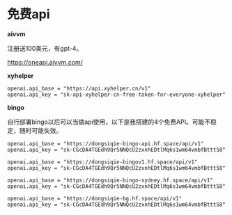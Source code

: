 # 免费api

**aivvm**

注册送100美元，有gpt-4。

https://oneapi.aivvm.com/

**xyhelper**

```
openai.api_base = "https://api.xyhelper.cn/v1"
openai.api_key = "sk-api-xyhelper-cn-free-token-for-everyone-xyhelper"
```

**bingo**

自行部署bingo以后可以当做api使用，以下是我搭建的4个免费API。可能不稳定，随时可能失效。

```
openai.api_base = "https://dongsiqie-bingo-api.hf.space/api/v1"
openai.api_key = "sk-CGcDA4TGEdh9Qr5NNQcU2zxnhEDtlMq6s1wm64vmbfBttt58"
```

```
openai.api_base = "https://dongsiqie-bingov1.hf.space/api/v1"
openai.api_key = "sk-CGcDA4TGEdh9Qr5NNQcU2zxnhEDtlMq6s1wm64vmbfBttt58"
```
```
openai.api_base = "https://dongsiqie-bingo-sydney.hf.space/api/v1"
openai.api_key = "sk-CGcDA4TGEdh9Qr5NNQcU2zxnhEDtlMq6s1wm64vmbfBttt58"
```
```
openai.api_base = "https://dongsiqie-bg.hf.space/api/v1"
openai.api_key = "sk-CGcDA4TGEdh9Qr5NNQcU2zxnhEDtlMq6s1wm64vmbfBttt58"
```





